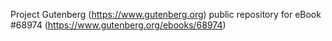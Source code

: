 Project Gutenberg (https://www.gutenberg.org) public repository for
eBook #68974 (https://www.gutenberg.org/ebooks/68974)
